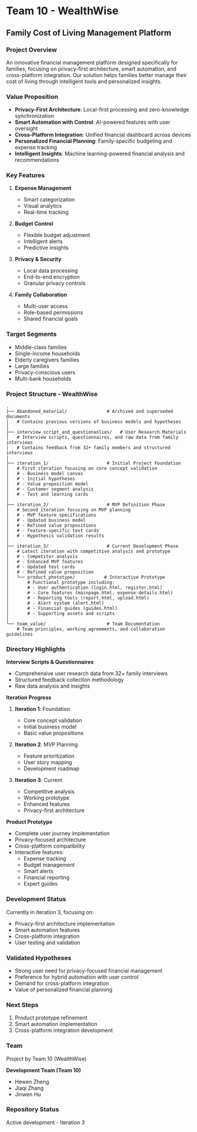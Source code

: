 # Team 10 - WealthWise
## Family Cost of Living Management Platform

### Project Overview
An innovative financial management platform designed specifically for families, focusing on privacy-first architecture, smart automation, and cross-platform integration. Our solution helps families better manage their cost of living through intelligent tools and personalized insights.

### Value Proposition
- **Privacy-First Architecture**: Local-first processing and zero-knowledge synchronization
- **Smart Automation with Control**: AI-powered features with user oversight
- **Cross-Platform Integration**: Unified financial dashboard across devices
- **Personalized Financial Planning**: Family-specific budgeting and expense tracking
- **Intelligent Insights**: Machine learning-powered financial analysis and recommendations

### Key Features
1. **Expense Management**
   - Smart categorization
   - Visual analytics
   - Real-time tracking

2. **Budget Control**
   - Flexible budget adjustment
   - Intelligent alerts
   - Predictive insights

3. **Privacy & Security**
   - Local data processing
   - End-to-end encryption
   - Granular privacy controls

4. **Family Collaboration**
   - Multi-user access
   - Role-based permissions
   - Shared financial goals

### Target Segments
- Middle-class families
- Single-income households
- Elderly caregivers families
- Large families
- Privacy-conscious users
- Multi-bank households

### Project Structure - WealthWise

```
.
├── Abandoned_material/               # Archived and superseded documents
│   # Contains previous versions of business models and hypotheses
│
├── interview_script_and_questionanlies/   # User Research Materials
│   # Interview scripts, questionnaires, and raw data from family interviews
│   # Contains feedback from 32+ family members and structured interviews
│
├── iteration_1/                      # Initial Project Foundation
│   # First iteration focusing on core concept validation
│   # - Business model canvas
│   # - Initial hypotheses
│   # - Value proposition model
│   # - Customer segment analysis
│   # - Test and learning cards
│
├── iteration_2/                      # MVP Definition Phase
│   # Second iteration focusing on MVP planning
│   # - MVP feature specifications
│   # - Updated business model
│   # - Refined value propositions
│   # - Feature-specific test cards
│   # - Hypothesis validation results
│
├── iteration_3/                      # Current Development Phase
│   # Latest iteration with competitive analysis and prototype
│   # - Competitor analysis
│   # - Enhanced MVP features
│   # - Updated test cards
│   # - Refined value proposition
│   └── product_phototype/           # Interactive Prototype
│       # Functional prototype including:
│       # - User authentication (login.html, register.html)
│       # - Core features (mainpage.html, expense-details.html)
│       # - Reporting tools (report.html, upload.html)
│       # - Alert system (alert.html)
│       # - Financial guides (guides.html)
│       # - Supporting assets and scripts
│
└── team_value/                       # Team Documentation
    # Team principles, working agreements, and collaboration guidelines
```

### Directory Highlights

**Interview Scripts & Questionnaires**
- Comprehensive user research data from 32+ family interviews
- Structured feedback collection methodology
- Raw data analysis and insights

**Iteration Progress**
1. **Iteration 1**: Foundation
   - Core concept validation
   - Initial business model
   - Basic value propositions

2. **Iteration 2**: MVP Planning
   - Feature prioritization
   - User story mapping
   - Development roadmap

3. **Iteration 3**: Current
   - Competitive analysis
   - Working prototype
   - Enhanced features
   - Privacy-first architecture

**Product Prototype**
- Complete user journey implementation
- Privacy-focused architecture
- Cross-platform compatibility
- Interactive features:
  - Expense tracking
  - Budget management
  - Smart alerts
  - Financial reporting
  - Expert guides

### Development Status
Currently in iteration 3, focusing on:
- Privacy-first architecture implementation
- Smart automation features
- Cross-platform integration
- User testing and validation

### Validated Hypotheses
- Strong user need for privacy-focused financial management
- Preference for hybrid automation with user control
- Demand for cross-platform integration
- Value of personalized financial planning

### Next Steps
1. Product prototype refinement
2. Smart automation implementation
3. Cross-platform integration development

### Team
Project by Team 10 (WealthWise)

**Development Team (Team 10)**
- Hewen Zheng
- Jiaqi Zhang
- Jinwen Hu

### Repository Status
Active development - Iteration 3
